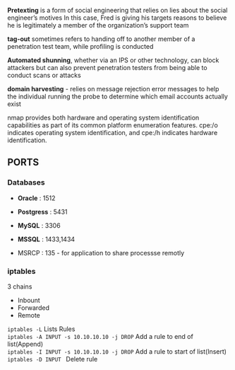 **Pretexting** is a form of social engineering that relies on lies about the social engineer’s motives In this case, Fred is giving his targets reasons to believe he is legitimately a member of the organization’s support team  

**tag-out** sometimes refers to handing off to another member of a penetration test team, while profiling is conducted
 
**Automated shunning**, whether via an IPS or other technology, can block attackers but can also prevent penetration testers from being able to conduct scans or attacks  
 
**domain harvesting** -  relies on message rejection error messages to help the individual running the probe to determine which email accounts actually exist

nmap provides both hardware and operating system identification capabilities as part of its common platform enumeration features. cpe:/o indicates operating system identification, and cpe:/h indicates hardware identification.

## PORTS

### Databases

 - **Oracle** : 1512
 - **Postgress** : 5431
 - **MySQL** : 3306
 - **MSSQL** : 1433,1434
 
 
 - MSRCP : 135 - for application to share processse remotly
 
 ### iptables
 3 chains
  - Inbount
  - Forwarded
  - Remote
  
  <code>iptables -L</code> Lists Rules  
  <code>iptables -A INPUT -s 10.10.10.10 -j DROP</code> Add a rule to end of list(Append)  
  <code>iptables -I INPUT -s 10.10.10.10 -j DROP</code> Add a rule to start of list(Insert)  
  <code>iptables -D INPUT <number></code> Delete rule <number>  
 
 
